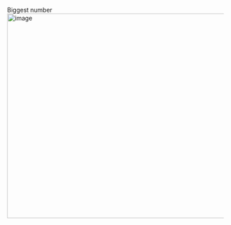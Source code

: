 Biggest number
<img width="517" height="476" alt="image" src="https://github.com/user-attachments/assets/72fa2a6a-7706-4434-9862-53bd2a75c417" />
